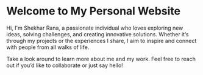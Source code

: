 # Welcome to My Personal Website

Hi, I'm Shekhar Rana, a passionate individual who loves exploring new ideas, solving challenges, and creating innovative solutions. Whether it’s through my projects or the experiences I share, I aim to inspire and connect with people from all walks of life.

Take a look around to learn more about me and my work. Feel free to reach out if you’d like to collaborate or just say hello!
